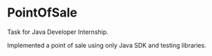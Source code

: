 # PointOfSale

Task for Java Developer Internship. 

Implemented a point of sale using only Java SDK and testing libraries.
